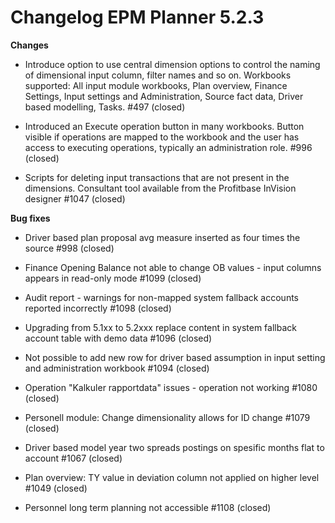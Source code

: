 # Changelog EPM Planner 5.2.3

**Changes**

- Introduce option to use central dimension options to control the naming of dimensional input column, filter names and so on. Workbooks supported: All input module workbooks, Plan overview, Finance Settings, Input settings and Administration, Source fact data, Driver based modelling, Tasks. #497 (closed)

- Introduced an Execute operation button in many workbooks. Button visible if operations are mapped to the workbook and the user has access to executing operations, typically an administration role. #996 (closed)

- Scripts for deleting input transactions that are not present in the dimensions. Consultant tool available from the Profitbase InVision designer #1047 (closed)

**Bug fixes**

- Driver based plan proposal avg measure inserted as four times the source #998 (closed)

- Finance Opening Balance not able to change OB values - input columns appears in read-only mode #1099 (closed)

- Audit report - warnings for non-mapped system fallback accounts reported incorrectly #1098 (closed)

- Upgrading from 5.1xx to 5.2xxx replace content in system fallback account table with demo data #1096 (closed)

- Not possible to add new row for driver based assumption in input setting and administration workbook #1094 (closed)

- Operation "Kalkuler rapportdata" issues - operation not working #1080 (closed)

- Personell module: Change dimensionality allows for ID change #1079 (closed)

- Driver based model year two spreads postings on spesific months flat to account #1067 (closed)

- Plan overview: TY value in deviation column not applied on higher level #1049 (closed)

- Personnel long term planning not accessible #1108 (closed)


